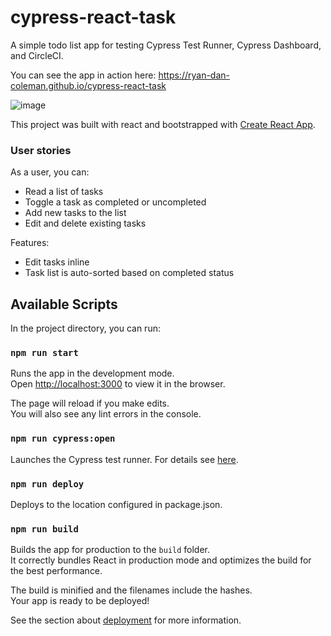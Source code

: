 # cypress-react-task

A simple todo list app for testing Cypress Test Runner, Cypress Dashboard, and CircleCI.

You can see the app in action here: https://ryan-dan-coleman.github.io/cypress-react-task

![image](https://user-images.githubusercontent.com/41104519/110530390-60d0d980-80e8-11eb-849d-ec13732b0eb6.png)

This project was built with react and bootstrapped with [Create React App](https://github.com/facebook/create-react-app).

### User stories 

As a user, you can:
  - Read a list of tasks
  - Toggle a task as completed or uncompleted
  - Add new tasks to the list
  - Edit and delete existing tasks

Features:
  - Edit tasks inline
  - Task list is auto-sorted based on completed status

## Available Scripts

In the project directory, you can run:

### `npm run start`

Runs the app in the development mode.\
Open [http://localhost:3000](http://localhost:3000) to view it in the browser.

The page will reload if you make edits.\
You will also see any lint errors in the console.

### `npm run cypress:open`

Launches the Cypress test runner. For details see [here](https://docs.cypress.io/guides/core-concepts/test-runner.html#Overview).

### `npm run deploy`

Deploys to the location configured in package.json.

### `npm run build`

Builds the app for production to the `build` folder.\
It correctly bundles React in production mode and optimizes the build for the best performance.

The build is minified and the filenames include the hashes.\
Your app is ready to be deployed!

See the section about [deployment](https://facebook.github.io/create-react-app/docs/deployment) for more information.
